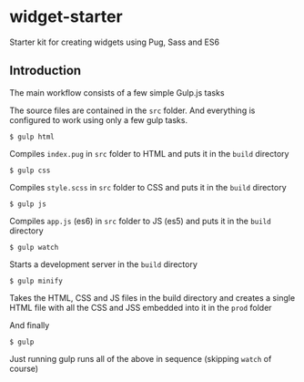 # widget-starter
Starter kit for creating widgets using Pug, Sass and ES6

## Introduction
The main workflow consists of a few simple Gulp.js tasks

The source files are contained in the `src` folder. And everything is configured to work using only a few gulp tasks.

```
$ gulp html
```
Compiles `index.pug` in `src` folder to HTML and puts it in the `build` directory

```
$ gulp css
```
Compiles `style.scss` in `src` folder to CSS and puts it in the `build` directory

```
$ gulp js
```
Compiles `app.js` (es6) in `src` folder to JS (es5) and puts it in the `build` directory

```
$ gulp watch
```
Starts a development server in the `build` directory

```
$ gulp minify
```
Takes the HTML, CSS and JS files in the build directory and creates a single HTML file with all the CSS and JSS embedded into it in the `prod` folder

And finally

```
$ gulp
```
Just running gulp runs all of the above in sequence (skipping `watch` of course)

